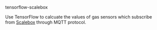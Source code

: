tensorflow-scalebox

Use TensorFlow to calcuate the values of gas sensors which subscribe from [Scalebox](https://github.com/WakeupTsai/SmartAmericaSensors) through MQTT protocol.
